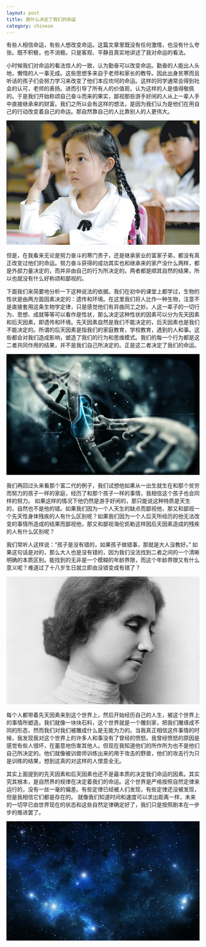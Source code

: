 ```yaml
---
layout: post
title: 是什么决定了我们的命运
category: chinese
---
```

有些人相信命运，有些人想改变命运。这篇文章里既没有任何激情，也没有什么夸张。既不积极，也不消极。只是客观、平静且真实地讲述了我对命运的看法。

小时候我们对命运的看法惊人的一致，认为勤奋可以改变命运。勤奋的人能出人头地，懒惰的人一事无成。这些思想多来自于老师和家长的教导。因此出身贫寒而且听话的孩子们会努力学习来改变了他们本应坎坷的命运。这样的同学通常会得到社会的认可，老师的表扬。进而引导了所有人的价值观，认为这样的人是值得敬佩的。于是我们开始称颂自己奋斗而来的果实，鄙视那些游手好闲的人从上一辈人手中直接继承来的财富。我们之所以会有这样的想法，是因为我们认为是他们在用自己的行动改变着自己的命运。那自然靠自己的人比靠别人的人更伟大。

<img class="img-fluid rounded blog-img" src="/img/fate1.jpg">

但是，在我看来无论是努力奋斗的寒门贵子，还是继承家业的富家子弟，都没有真正改变过他们的命运。努力奋斗获得的成功其实也和继承来的家产没什么两样，都是外部力量决定的，而并非由自己的行为所决定的。两者都是顺其自然的结果，所以也就没有什么好称颂和鄙视的。

下面我们来简要地分析一下这种说法的依据。我们在初中的课堂上都学过，生物的性状是由两方面因素决定的：遗传和环境。在这里我们将人比作一种生物，注意不是直接套用这条生物学定律，只是感觉他们有异曲同工之妙。人这一辈子的一切行为、思想、成就等等可以看作是性状，那么决定这种性状的因素可以分为先天因素和后天因素，即遗传和环境。先天因素自然是我们不能决定的，后天因素也是我们不能决定的。所谓的后天因素是指我们的家庭教育，学校教育，遇到的人和事。这些都会对我们造成影响，塑造了我们的行为和思维模式。我们的每一个行为都是这二者共同作用的结果，并不是我们自己所决定的。正是这二者决定了我们的命运。

<img class="img-fluid rounded blog-img" src="/img/fate2.jpg">

我们再回过头来看那个富二代的例子，我们试想他如果从一出生就生在和那个贫穷而努力的孩子一样的家庭，经历了和那个孩子一样的事情，我相信这个孩子也会同样的努力。 如果这样的情况下他仍然是游手好闲的，那只能说这种特质是天生的，自然也不是他的错。如果我们因为一个人天生的缺点而鄙视他，那又和鄙视一个先天性身体残疾的人有什么区别呢？如果我们因为一个人后天所经历的他无法改变的事情所造成的结果而鄙视他，那又和鄙视海伦凯勒这样因后天因素造成的残疾的人有什么区别呢？

我们常听人这样说：“孩子是没有错的，如果孩子做错事，那就是大人没教好。” 如果这句话是对的，那么大人也是没有错的，因为我们没法找到二者之间的一个清晰明确的本质区别。能找到的无非是一个模糊的年龄界限，而这个年龄界限又有什么意义呢？难道过了十八岁生日就立即由没错变成有错了？

<img class="img-fluid rounded blog-img" src="/img/fate3.jpg">

每个人都带着先天因素来到这个世界上，然后开始经历自己的人生，被这个世界上的事情所塑造。我们就像一块块石料，这个世界就是一个雕刻家，把我们雕琢成不同的形态，然而我们对我们被雕成什么是无能为力的。当我真正相信这件事情的时候，我发现我对这个世界上的许多人和事没有了曾经的愤怒。我曾经愤怒的原因是感觉有些人很坏，在蓄意地伤害其他人。但现在我知道他们的所作所为也不是他们自己所决定的。他们就像被训兽师训练出来的用于攻击的野兽，他们的攻击行为只是训练的结果，想到这真的对这样的人恨意全无。

其实上面提到的先天因素和后天因素也还不是最本质的决定我们命运的因素。其实究其根本，是自然界的规律在决定着我们的命运。这个世界是严格按照自然定律来运行的，没有一丝一毫的偏差。有些定律已经被人们发现，有些定律还没被发现，但是我相信它们都是存在的。 就像我们知道时间和速度可以求出距离一样，未来的一切早已由世界现在的状态和这些自然定律确定好了，我们只是按照剧本在一步步的推进罢了。

<img class="img-fluid rounded blog-img" src="/img/fate4.jpg">
